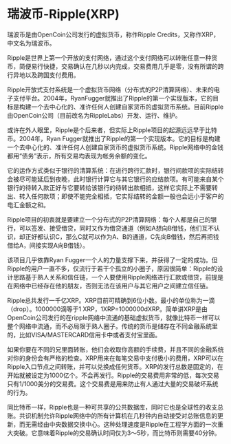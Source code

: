 # 瑞波币-Ripple(XRP)

瑞波币是由OpenCoin公司发行的虚拟货币，称作Ripple Credits，又称作XRP，中文名为瑞波币。

Ripple是世界上第一个开放的支付网络，通过这个支付网络可以转账任意一种货币，简便易行快捷，交易确认在几秒以内完成，交易费用几乎是零，没有所谓的跨行异地以及跨国支付费用。

Ripple开放式支付系统是一个虚拟货币网络（分布式的P2P清算网络）、未来的电子支付平台。2004年，RyanFugger就推出了Ripple的第一个实现版本，它的目标是构建一个去中心化的、准许任何人创建自家货币的虚拟货币系统。目前Ripple由OpenCoin公司（目前改名为RippleLabs）开发、运行、维护。

或许在外人眼里，Ripple是个后来者，但实际上Ripple项目的起源远远早于比特币。2004年，Ryan Fugger就推出了Ripple的第一个实现版本。它的目标是构建一个去中心化的、准许任何人创建自家货币的虚拟货币系统。Ripple网络中的金钱都用“债务”表示，所有交易均表现为帐务余额的变化。

它的运作方式类似于银行的清算系统：在进行跨行汇款时，银行间款项的实际结转会被尽可能延后到夜晚，此时银行计算它与其它银行的应结款项。有可能来自某个银行的待转入款正好与它要转给该银行的待转出款相抵，这样它实际上不需要转出、转入任何款项；即使不能完全相抵，它实际结转的金额一般也会远小于客户的电汇金额之和。

Ripple项目的初衷就是要建立一个分布式的P2P清算网络：每个人都是自己的银行，可以签发、接受借贷，同时又作为借贷通道（例如A想向B借钱，他们互不认识，却正好都认识C，那么C就可以作为A、B的通道，C先向B借钱，然后再把钱借给A，间接实现A向B借钱）。

该项目几乎依靠Ryan Fugger一个人的力量支撑下来，并获得了一定的成功。但Ripple的用户一直不多，仅流行于若干个孤立的小圈子，原因很简单：Ripple的设计思路基于熟人关系和信任链，一个人要使用Ripple网络进行汇款或借贷，前提是在网络中已经存在他的朋友，否则无法在该用户与其它用户之间建立信任链。

Ripple总共发行一千亿XRP。XRP目前可精确到6位小数。最小的单位称为一滴（drop）。1000000滴等于1 XRP，1XRP=1000000dXRP。简单讲XRP是由OpenCoin公司发行的在ripple网络中流通的基础虚拟货币，就像比特币一样可以整个网络中流通，而不必局限于熟人圈子。传统的货币是储存在不同金融系统里的，比如VISA/MASTERCARD信用卡中或者支付宝里面。

如果你要在不同的兄里面转账，他们会收取你高额的手续费，并且不同的金融系统对你的身份会有严格的检查。XRP用来在每笔交易中支付极小的费用，XRP可以在Ripple入口节点之间转账，并可以兑换成任何货币。XRP的发行总数是固定的，在开始就被设定为1000亿个。不会再发行。Ripple的交易费用非常的低，每次交易只有1/1000美分的交易费。这个交易费是用来防止有人通过大量的交易破坏系统的行为。

同比特币一样，Ripple也是一种可共享的公共数据库，同时它也是全球性的收支总账。共识机制允许Ripple网络中的所有计算机在几秒钟内自动接受对总账信息的更新，而无需经由中央数据交换中心。这种处理速度是Ripple在工程学方面的一次重大突破。它意味着Ripple的交易确认时间仅为3〜5秒，而比特币则需要40分钟。
